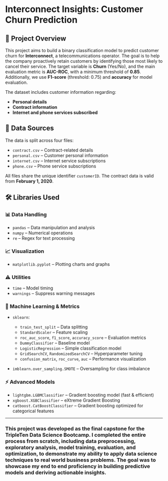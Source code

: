 # Interconnect Insights: Customer Churn Prediction


## 📌 Project Overview

This project aims to build a binary classification model to predict customer churn for **Interconnect**, a telecommunications operator. The goal is to help the company proactively retain customers by identifying those most likely to cancel their service. The target variable is **Churn** (Yes/No), and the main evaluation metric is **AUC-ROC**, with a minimum threshold of **0.85**. Additionally, we use **F1-score** (threshold: 0.75) and **accuracy** for model evaluation.


The dataset includes customer information regarding:

* **Personal details**
* **Contract information**
* **Internet and phone services subscribed**

## 🧾 Data Sources

The data is split across four files:

* `contract.csv` – Contract-related details
* `personal.csv` – Customer personal information
* `internet.csv` – Internet service subscriptions
* `phone.csv` – Phone service subscriptions

All files share the unique identifier `customerID`. The contract data is valid from **February 1, 2020**.

## 🛠️ Libraries Used

### 📊 Data Handling

* `pandas` – Data manipulation and analysis
* `numpy` – Numerical operations
* `re` – Regex for text processing

### 📈 Visualization

* `matplotlib.pyplot` – Plotting charts and graphs

### ⚠️ Utilities

* `time` – Model timing
* `warnings` – Suppress warning messages

### 🤖 Machine Learning & Metrics

* `sklearn`:

  * `train_test_split` – Data splitting
  * `StandardScaler` – Feature scaling
  * `roc_auc_score`, `f1_score`, `accuracy_score` – Evaluation metrics
  * `DummyClassifier` – Baseline model
  * `LogisticRegression` – Simple classification model
  * `GridSearchCV`, `RandomizedSearchCV` – Hyperparameter tuning
  * `confusion_matrix`, `roc_curve`, `auc` – Performance visualization

* `imblearn.over_sampling.SMOTE` – Oversampling for class imbalance

### ⚡ Advanced Models

* `lightgbm.LGBMClassifier` – Gradient boosting model (fast & efficient)
* `xgboost.XGBClassifier` – eXtreme Gradient Boosting
* `catboost.CatBoostClassifier` – Gradient boosting optimized for categorical features

--- 

### This project was developed as the final capstone for the TripleTen Data Science Bootcamp. I completed the entire process from scratch, including data preprocessing, exploratory analysis, model training, evaluation, and optimization, to demonstrate my ability to apply data science techniques to real world business problems. The goal was to showcase my end to end proficiency in building predictive models and deriving actionable insights.

